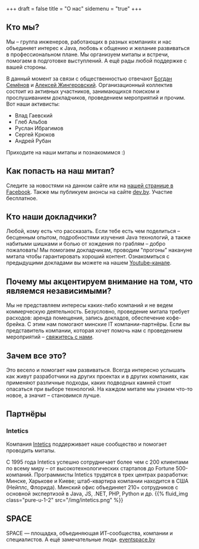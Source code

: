 +++
draft = false
title = "О нас"
sidemenu = "true"
+++

## Кто мы?

Мы – группа инженеров, работающих в разных компаниях и нас объединяет интерес к Java, любовь к общению и желание развиваться в профессиональном плане. Мы организуем митапы и встречи, помогаем в подготовке выступлений. А ещё рады любой поддержке с вашей стороны.

В данный момент за связи с общественностью отвечают [Богдан Семёнов](https://www.facebook.com/profile.php?id=100005997647375) и [Алексей Жингеровский](https://www.facebook.com/aliaksei.lith). 
Организационный коллектив состоит из активных участников, занимающихся поиском и прослушиванием докладчиков, проведением мероприятий и прочим. Вот наши активисты:

* Влад Гаевский
* Глеб Альбов
* Руслан Ибрагимов
* Сергей Крюков
* Андрей Рубан

 Приходите на наши митапы и познакомимся :)

## Как попасть на наш митап?

Следите за новостями на данном сайте или на [нашей странице в Facebook](https://www.facebook.com/javaprofessionalsby). Также мы публикуем анонсы на сайте [dev.by](https://events.dev.by/). Участие бесплатное.

## Кто наши докладчики?

Любой, кому есть что рассказать. Если тебе есть чем поделиться – бесценным опытом, подробностями изучения Java технологий, а также набитыми шишками и болью от хождения по граблям – добро пожаловать! Мы помогаем докладчикам, проводим "прогоны" накануне митапа чтобы гарантировать хороший контент. Ознакомиться с предыдущими докладами вы можете на нашем [Youtube-канале](https://youtube.com/channel/UCDjCCgjlyR7uzhH7ZyTGn4Q).

## Почему мы акцентируем внимание на том, что являемся независимыми?

Мы не представляем интересы каких-либо компаний и не ведем коммерческую деятельность. Безусловно, проведение митапа требует расходов: аренда помещения, запись докладов, обеспечение кофе-брейка. С этим нам помогают минские IT компании-партнёры. Если вы представитель компании, которая хочет помочь нам с проведением мероприятий – [свяжитесь с нами](http://jprof.by/contact/).

## Зачем все это?

Это весело и помогает нам развиваться. Всегда интересно услышать как живут разработчики на других проектах и в других компаниях, как применяют различные подходы, каких подводных камней стоит опасаться при выборе технологий. На каждом митапе мы узнаем что-то новое, а значит – становимся лучше.

## Партнёры

### Intetics

Компания [Intetics](http://intetics.com/) поддерживает наше сообщество и помогает проводить митапы.

С 1995 года Intetics успешно сотрудничает более чем с 200 клиентами по всему миру – от высокотехнологических стартапов до Fortune 500-компаний. Программисты Intetics трудятся в трех центрах разработки: Минске, Харькове и Киеве; штаб-квартира компании находится в США (Нейплс, Флорида). Минский офис объединяет 210+ сотрудников с основной экспертизой в Java, JS, .NET, PHP, Python и др.
{{% fluid_img class="pure-u-1-2" src="/img/intetics.png" %}}

## SPACE

SPACE — площадка, объединяющая ИТ-сообщества, компании и специалистов. А ещё замечательные люди. [eventspace.by](http://eventspace.by)
